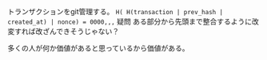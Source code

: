 トランザクションをgit管理する。
`H( H(transaction | prev_hash | created_at) | nonce) = 0000,,,`
疑問 ある部分から先頭まで整合するように改変すれば改ざんできそうじゃない？

多くの人が何か価値があると思っているから価値がある。